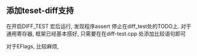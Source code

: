 ## 添加teset-diff支持
在开启DIFF_TEST 宏后运行, 发现程序assert 停止在diff_test处的TODO上. 
对于通用寄存器, 框架已经基本搭好, 只需要在在diff-test.cpp 处添加比较语句即可

对于EFlags, 比较麻烦, 